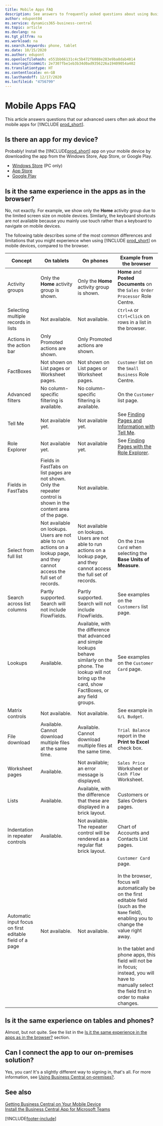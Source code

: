 ```yaml
---
title: Mobile Apps FAQ
description: See answers to frequently asked questions about using Business Central on your phone or tablet.
author: edupont04
ms.service: dynamics365-business-central
ms.topic: article
ms.devlang: na
ms.tgt_pltfrm: na
ms.workload: na
ms.search.keywords: phone, tablet
ms.date: 10/15/2020
ms.author: edupont
ms.openlocfilehash: e551bb66131c4c5b472f6088e283e9ba8dab4014
ms.sourcegitcommit: 2e7307fbe1eb3b34d0ad9356226a19409054a402
ms.translationtype: HT
ms.contentlocale: en-GB
ms.lasthandoff: 12/17/2020
ms.locfileid: "4756799"
---
```

# <a name="mobile-apps-faq"></a>Mobile Apps FAQ

This article answers questions that our advanced users often ask about the mobile apps for [!INCLUDE [prod_short](includes/prod_short.md)].  

## <a name="is-there-an-app-for-my-device"></a>Is there an app for my device?

Probably! Install the [!INCLUDE[prod_short](includes/prod_short.md)] app on your mobile device by downloading the app from the Windows Store, App Store, or Google Play.

- [Windows Store](https://go.microsoft.com/fwlink/?LinkId=734848) (PC only)
- [App Store](https://go.microsoft.com/fwlink/?LinkId=734847)
- [Google Play](https://go.microsoft.com/fwlink/?LinkId=734849)

## <a name="is-it-the-same-experience-in-the-apps-as-in-the-browser"></a>Is it the same experience in the apps as in the browser?

No, not exactly. For example, we show only the **Home** activity group due to the limited screen size on mobile devices. Similarly, the keyboard shortcuts are not available because you mainly use touch rather than a keyboard to navigate on mobile devices.

The following table describes some of the most common differences and limitations that you might experience when using [!INCLUDE [prod_short](includes/prod_short.md)] on mobile devices, compared to the browser.

| Concept | On tablets | On phones | Example from the browser |
|--|--|--|--|
| Activity groups | Only the **Home** activity group is shown. | Only the **Home** activity group is shown. | **Home** and **Posted Documents** on the `Sales Order Processor` Role Centre. |  |
| Selecting multiple records in lists | Not available. | Not available. | `Ctrl+A` or `Ctrl+Click` on rows in a list in the browser. |
| Actions in the action bar | Only Promoted actions are shown. | Only Promoted actions are shown. |  |
| FactBoxes | Not shown on List pages or Worksheet pages. | Not shown on List pages or Worksheet pages. | `Customer` list on the `Small Business` Role Centre. |
| Advanced filters | No column-specific filtering is available. | No column-specific filtering is available. | On the `Customer` list page. |
| Tell Me | Not available yet. | Not available yet. | See [Finding Pages and Information with Tell Me](ui-search.md). |  |
| Role Explorer | Not available yet. | Not available yet. | See [Finding Pages with the Role Explorer](ui-role-explorer.md). |
| Fields in FastTabs | Fields in FastTabs on list pages are not shown. Only the repeater control is shown in the content area of the page. | Not available. |  |
| Select from full list | Not available on lookups. Users are not able to run actions on a lookup page, and they cannot access the full set of records. | Not available on lookups. Users are not able to run actions on a lookup page, and they cannot access the full set of records. | On the `Item Card` when selecting the **Base Units of Measure**. |
| Search across list columns | Partly supported. Search will not include FlowFields. | Partly supported. Search will not include FlowFields. | See examples on the `Customers` list page. |
| Lookups | Available. | Available, with the difference that advanced and simple lookups behave similarly on the phone. The lookup will not bring up the card, show FactBoxes, or any field groups. | See examples on the `Customer Card` page. |
| Matrix controls | Not available. | Not available. | See example in `G/L Budget`. |
| File download | Available. Cannot download multiple files at the same time. | Available. Cannot download multiple files at the same time. | `Trial Balance` report in the **Print to Excel** check box. |
| Worksheet pages | Available. | Not available; an error message is displayed. | `Sales Price` Worksheet or `Cash Flow` Worksheet. |
| Lists | Available. | Available, with the difference that these are displayed in a brick layout. | Customers or Sales Orders pages. |
| Indentation in repeater controls | Available. | Not available. The repeater control will be rendered as a regular flat brick layout. | Chart of Accounts and Contacts List pages. |
| Automatic input focus on first editable field of a page | Not available. | Not available. | `Customer Card` page.<BR /><BR />In the browser, focus will automatically be on the first editable field (such as the `Name` field), enabling you to change the value right away.<BR /><BR />In the tablet and phone apps, this field will not be in focus; instead, you will have to manually select the field first in order to make changes.|

## <a name="is-it-the-same-experience-on-tables-and-phones"></a>Is it the same experience on tables and phones?

Almost, but not quite. See the list in the [Is it the same experience in the apps as in the browser?](#is-it-the-same-experience-in-the-apps-as-in-the-browser) section.  

## <a name="can-i-connect-the-app-to-our-on-premises-solution"></a>Can I connect the app to our on-premises solution?

Yes, you can! It's a slightly different way to signing in, that's all. For more information, see [Using Business Central on-premises?](install-mobile-app.md#using-business-central-on-premises).  

## <a name="see-also"></a>See also 

[Getting Business Central on Your Mobile Device](install-mobile-app.md)  
[Install the Business Central App for Microsoft Teams](across-install-app-for-teams.md)  


[!INCLUDE[footer-include](includes/footer-banner.md)]